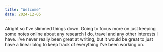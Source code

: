```yaml
---
title: "Welcome"
date: 2024-12-05
---
```


Alright so I've slimmed things down. Going to focus more on just keeping some
notes online about any research I do, travel and any other interests I have.
I've never really been great at writing, but it would be great to just have a
linear blog to keep track of everything I've been working on.

